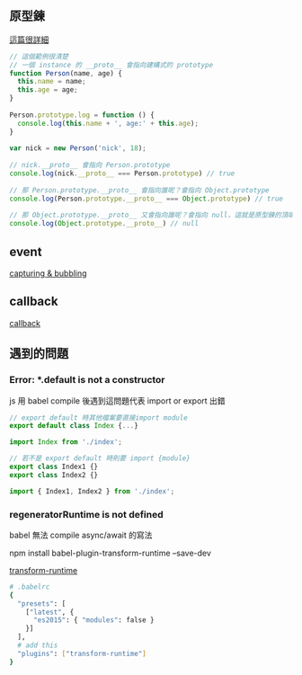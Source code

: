 ## 原型鍊
[這篇很詳細](https://blog.techbridge.cc/2017/04/22/javascript-prototype/)

```js
// 這個範例很清楚
// 一個 instance 的 __proto__ 會指向建構式的 prototype
function Person(name, age) {
  this.name = name;
  this.age = age;
}
  
Person.prototype.log = function () {
  console.log(this.name + ', age:' + this.age);
}
  
var nick = new Person('nick', 18);
  
// nick.__proto__ 會指向 Person.prototype
console.log(nick.__proto__ === Person.prototype) // true
  
// 那 Person.prototype.__proto__ 會指向誰呢？會指向 Object.prototype
console.log(Person.prototype.__proto__ === Object.prototype) // true
  
// 那 Object.prototype.__proto__ 又會指向誰呢？會指向 null，這就是原型鍊的頂端了
console.log(Object.prototype.__proto__) // null
```

## event
[capturing & bubbling](https://blog.techbridge.cc/2017/07/15/javascript-event-propagation/)

## callback
[callback](http://eddychang.me/blog/javascript/83-js-callback.html)

## 遇到的問題
### Error: *.default is not a constructor
js 用 babel compile 後遇到這問題代表 import or export 出錯
```js
// export default 時其他檔案要直接import module
export default class Index {...}

import Index from './index';

// 若不是 export default 時則要 import {module}
export class Index1 {}
export class Index2 {}

import { Index1, Index2 } from './index';
```
### regeneratorRuntime is not defined
babel 無法 compile async/await 的寫法

npm install babel-plugin-transform-runtime –save-dev

[transform-runtime](https://calpa.me/2018/07/29/regenerator-runtime-is-not-defined)
```bash
# .babelrc
{
  "presets": [
    ["latest", {
      "es2015": { "modules": false }
    }]
  ],
  # add this
  "plugins": ["transform-runtime"]
}
```
